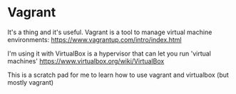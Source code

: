 # Vagrant
It's a thing and it's useful.  Vagrant is a tool to manage virtual machine environments: https://www.vagrantup.com/intro/index.html

I'm using it with VirtualBox is a hypervisor that can let you run 'virtual machines'
https://www.virtualbox.org/wiki/VirtualBox

This is a scratch pad for me to learn how to use vagrant and virtualbox (but mostly vagrant)
